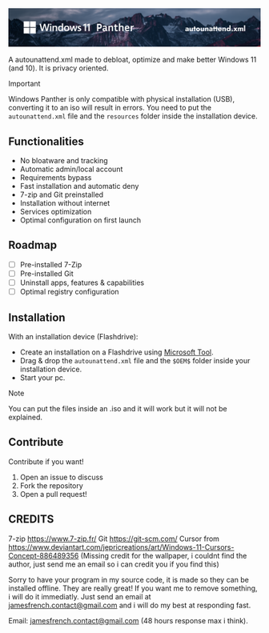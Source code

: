 <img src="https://github.com/JamesMinoucha/WindowsPanther/blob/main/assets/banner.png?raw=true"/>
</br>

A autounattend.xml made to debloat, optimize and make better Windows 11 (and 10). It is privacy oriented.

> [!IMPORTANT]
> Windows Panther is only compatible with physical installation (USB), converting it to an iso will result in errors. You need to put the `autounattend.xml` file and the `resources` folder inside the installation device.

## Functionalities
- No bloatware and tracking
- Automatic admin/local account
- Requirements bypass
- Fast installation and automatic deny
- 7-zip and Git preinstalled
- Installation without internet
- Services optimization
- Optimal configuration on first launch

## Roadmap
- [ ] Pre-installed 7-Zip
- [ ] Pre-installed Git
- [ ] Uninstall apps, features & capabilities
- [ ] Optimal registry configuration

## Installation
With an installation device (Flashdrive):
- Create an installation on a Flashdrive using [Microsoft Tool](https://www.microsoft.com/fr-fr/software-download/windows11).
- Drag & drop the `autounattend.xml` file and the `$OEM$` folder inside your installation device.
- Start your pc.
> [!NOTE]
> You can put the files inside an .iso and it will work but it will not be explained.

## Contribute
Contribute if you want!
1. Open an issue to discuss
2. Fork the repository
3. Open a pull request!

## **CREDITS**
7-zip https://www.7-zip.fr/
Git https://git-scm.com/
Cursor from https://www.deviantart.com/jepricreations/art/Windows-11-Cursors-Concept-886489356
(Missing credit for the wallpaper, i couldnt find the author, just send me an email so i can credit you if you find this)

Sorry to have your program in my source code, it is made so they can be installed offline.
They are really great! If you want me to remove something, i will do it immediatly.
Just send an email at jamesfrench.contact@gmail.com and i will do my best at responding fast.

Email: jamesfrench.contact@gmail.com (48 hours response max i think).